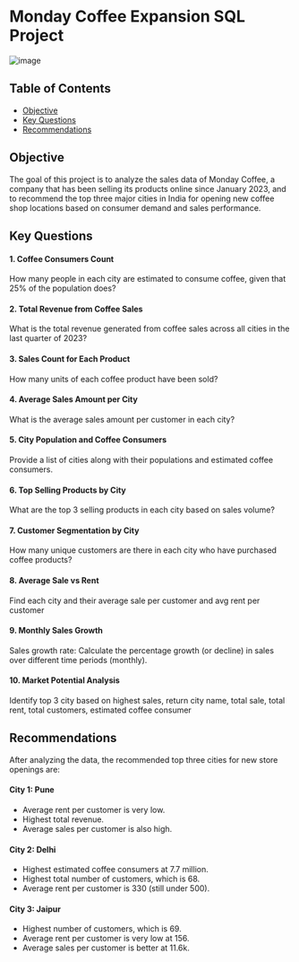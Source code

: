 # Monday Coffee Expansion SQL Project

![image](https://github.com/user-attachments/assets/bbca5af2-96b7-4ead-ad0a-c6ee9e85ab5a)


## Table of Contents
- [Objective](#objective)
- [Key Questions](#key-questions)
- [Recommendations](#recommendations)
## Objective

The goal of this project is to analyze the sales data of Monday Coffee, a company that has been selling its products online since January 2023, and to recommend the top three major cities in India for opening new coffee shop locations based on consumer demand and sales performance.

## Key Questions

#### 1. Coffee Consumers Count 
How many people in each city are estimated to consume coffee, given that 25% of the population does?
#### 2. Total Revenue from Coffee Sales
What is the total revenue generated from coffee sales across all cities in the last quarter of 2023?
#### 3. Sales Count for Each Product
How many units of each coffee product have been sold?
#### 4. Average Sales Amount per City
What is the average sales amount per customer in each city?
#### 5. City Population and Coffee Consumers
Provide a list of cities along with their populations and estimated coffee consumers.
#### 6. Top Selling Products by City
What are the top 3 selling products in each city based on sales volume?
#### 7. Customer Segmentation by City
How many unique customers are there in each city who have purchased coffee products?
#### 8. Average Sale vs Rent
Find each city and their average sale per customer and avg rent per customer
#### 9. Monthly Sales Growth
Sales growth rate: Calculate the percentage growth (or decline) in sales over different time periods (monthly).
#### 10. Market Potential Analysis
Identify top 3 city based on highest sales, return city name, total sale, total rent, total customers, estimated coffee consumer

## Recommendations

After analyzing the data, the recommended top three cities for new store openings are:

#### City 1: Pune

- Average rent per customer is very low.
- Highest total revenue.
- Average sales per customer is also high.

#### City 2: Delhi

- Highest estimated coffee consumers at 7.7 million.
- Highest total number of customers, which is 68.
- Average rent per customer is 330 (still under 500).

#### City 3: Jaipur

- Highest number of customers, which is 69.
- Average rent per customer is very low at 156.
- Average sales per customer is better at 11.6k.

